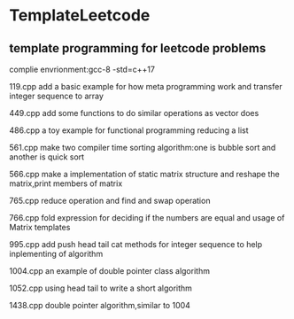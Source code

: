 # TemplateLeetcode

## template programming for leetcode problems

complie envrionment:gcc-8 -std=c++17

119.cpp add a basic example for how meta programming work and transfer integer sequence to array

449.cpp add some functions to do similar operations as vector does

486.cpp a toy example for functional programming reducing a list

561.cpp make two compiler time sorting algorithm:one is bubble sort and another is quick sort

566.cpp make a implementation of static matrix structure and reshape the matrix,print members of matrix

765.cpp reduce operation and find and swap operation

766.cpp fold expression for deciding if the numbers are equal and usage of Matrix templates

995.cpp add push head tail cat methods for integer sequence to help inplementing of algorithm

1004.cpp an example of double pointer class algorithm

1052.cpp using head tail to write a short algorithm

1438.cpp double pointer algorithm,similar to 1004
